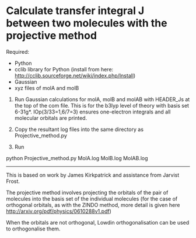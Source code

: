 # Calculate transfer integral J between two molecules with the projective method

Required:

- Python 
- cclib library for Python (install from here: http://cclib.sourceforge.net/wiki/index.php/Install)
- Gaussian
- xyz files of molA and molB

1. Run Gaussian calculations for molA, molB and molAB with HEADER_Js at the top of the com file. This is for the b3lyp level of theory with basis set 6-31g*. IOp(3/33=1,6/7=3) ensures one-electron integrals and all molecular orbitals are printed. 

2. Copy the resultant log files into the same directory as Projective_method.py

3. Run 

python Projective_method.py MolA.log MolB.log MolAB.log 


-------------------------------------------------------------------------------------------------------
This is based on work by James Kirkpatrick and assistance from Jarvist Frost.

The projective method involves projecting the orbitals of the pair of molecules into the basis set of the individual molecules (for the case of orthogonal orbitals, as with the ZINDO method, more detail is given here http://arxiv.org/pdf/physics/0610288v1.pdf)

When the orbitals are not orthogonal, Lowdin orthogonalisation can be used to orthogonalise them.

 


 


